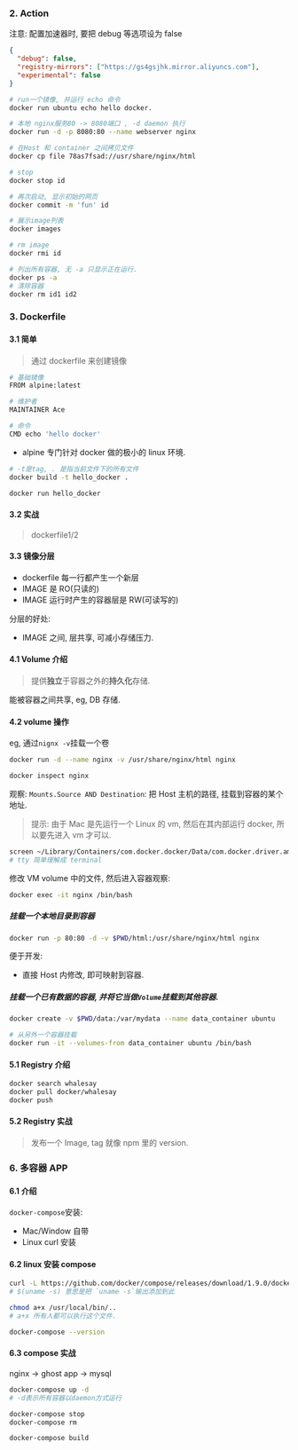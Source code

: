 ### 2. Action

注意:
配置加速器时, 要把 debug 等选项设为 false

```json
{
  "debug": false,
  "registry-mirrors": ["https://gs4gsjhk.mirror.aliyuncs.com"],
  "experimental": false
}
```

```sh
# run一个镜像, 并运行 echo 命令
docker run ubuntu echo hello docker.

# 本地 nginx服务80 -> 8080端口 , -d daemon 执行
docker run -d -p 8080:80 --name webserver nginx

# 在Host 和 container 之间拷贝文件
docker cp file 78as7fsad://usr/share/nginx/html

# stop
docker stop id

# 再次启动, 显示初始的网页
docker commit -m 'fun' id

# 展示image列表
docker images

# rm image
docker rmi id

# 列出所有容器, 无 -a 只显示正在运行.
docker ps -a
# 清除容器
docker rm id1 id2
```

### 3. Dockerfile

#### 3.1 简单

> 通过 dockerfile 来创建镜像

```sh
# 基础镜像
FROM alpine:latest

# 维护者
MAINTAINER Ace

# 命令
CMD echo 'hello docker'
```

* alpine 专门针对 docker 做的极小的 linux 环境.

```sh
# -t是tag, . 是指当前文件下的所有文件
docker build -t hello_docker .

docker run hello_docker
```

#### 3.2 实战

> dockerfile1/2

#### 3.3 镜像分层

* dockerfile 每一行都产生一个新层
* IMAGE 是 RO(只读的)
* IMAGE 运行时产生的容器层是 RW(可读写的)

分层的好处:

* IMAGE 之间, 层共享, 可减小存储压力.

#### 4.1 Volume 介绍

> 提供**独立**于容器之外的**持久化**存储.

能被容器之间共享, eg, DB 存储.

#### 4.2 volume 操作

eg, 通过`nignx -v`挂载一个卷

```sh
docker run -d --name nginx -v /usr/share/nginx/html nginx

docker inspect nginx
```

观察: `Mounts.Source AND Destination`: 把 Host 主机的路径, 挂载到容器的某个地址.

> 提示: 由于 Mac 是先运行一个 Linux 的 vm, 然后在其内部运行 docker, 所以要先进入 vm 才可以.

```sh
screen ~/Library/Containers/com.docker.docker/Data/com.docker.driver.amd64-linux/tty
# tty 简单理解成 terminal
```

修改 VM volume 中的文件, 然后进入容器观察:

```sh
docker exec -it nginx /bin/bash
```

##### 挂载一个本地目录到容器

```sh
docker run -p 80:80 -d -v $PWD/html:/usr/share/nginx/html nginx
```

便于开发:

* 直接 Host 内修改, 即可映射到容器.

##### 挂载一个已有数据的容器, 并将它当做`Volume`挂载到其他容器.

```sh
docker create -v $PWD/data:/var/mydata --name data_container ubuntu

# 从另外一个容器挂载
docker run -it --volumes-from data_container ubuntu /bin/bash
```

#### 5.1 Registry 介绍

```sh
docker search whalesay
docker pull docker/whalesay
docker push
```

#### 5.2 Registry 实战

> 发布一个 Image, tag 就像 npm 里的 version.

### 6. 多容器 APP

#### 6.1 介绍

`docker-compose`安装:

* Mac/Window 自带
* Linux curl 安装

#### 6.2 linux 安装 compose

```sh
curl -L https://github.com/docker/compose/releases/download/1.9.0/docker-compose-$\(uname -s\)-$\(uname -m\) > /usr/local/bin/docker-compose
# $(uname -s) 意思是把 `uname -s`输出添加到此

chmod a+x /usr/local/bin/..
# a+x 所有人都可以执行这个文件.

docker-compose --version
```

#### 6.3 compose 实战

nginx -> ghost app -> mysql

```sh
docker-compose up -d
# -d表示所有容器以daemon方式运行

docker-compose stop
docker-compose rm

docker-compose build
```
